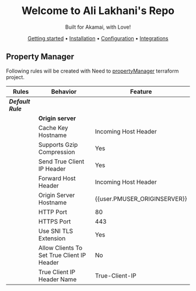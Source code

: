 <!-- markdownlint-configure-file {
  "MD013": {
    "code_blocks": false,
    "tables": false
  },
  "MD033": false,
  "MD041": false
} -->

<div align="center">

# Welcome to Ali Lakhani's Repo
Built for Akamai, with Love!

[Getting started](#getting-started) •
[Installation](#installation) •
[Configuration](#configuration) •
[Integrations](#third-party-integrations)

</div>

## Property Manager
Following rules will be created with Need to [propertyManager](https://github.com/alilakhani786/akamai/tree/main/terraform/propertyManager) terraform project.

| Rules | Behavior | Feature |
| ----- | -------- | ------- |
| ***Default Rule*** |                             |
|                    | **Origin server**           |
|                    | Cache Key Hostname          |  Incoming Host Header
|                    | Supports Gzip Compression   |  Yes                                                          
|                    | Send True Client IP Header  |  Yes                                                          
|                    | Forward Host Header         |  Incoming Host Header                                                          
|                    | Origin Server Hostname      |  {{user.PMUSER_ORIGINSERVER}}
|                    | HTTP Port                   |  80
|                    | HTTPS Port                  |  443                            
|                    | Use SNI TLS Extension       |  Yes   
|                    | Allow Clients To Set True Client IP Header |  No
|                    | True Client IP Header Name  |  True-Client-IP

